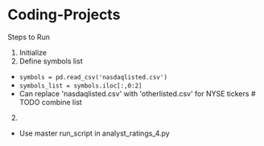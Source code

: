 # Coding-Projects

Steps to Run
1. Initialize
2. Define symbols list 
  - `symbols = pd.read_csv('nasdaqlisted.csv')`
  - `symbols_list = symbols.iloc[:,0:2]`
  - Can replace 'nasdaqlisted.csv' with 'otherlisted.csv' for NYSE tickers # TODO combine list
2.
- Use master run_script in analyst_ratings_4.py 
